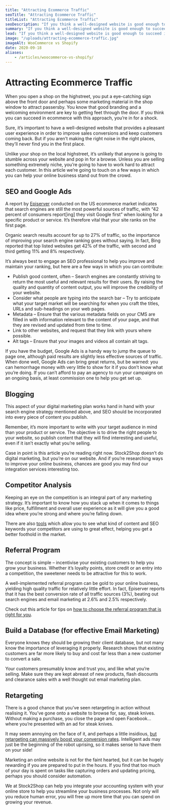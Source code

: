 ```yaml
---
title: "Attracting Ecommerce Traffic"
seoTitle: "Attracting Ecommerce Traffic"
titleList: "Attracting Ecommerce Traffic"
seoDescription: "If you think a well-designed website is good enough to succeed in ecommerce, you’re in for a shock."
summary: "If you think a well-designed website is good enough to succeed in ecommerce, you’re in for a shock."
lead: "If you think a well-designed website is good enough to succeed in ecommerce, you’re in for a shock."
image: "/uploads/attracting-ecommerce-traffic.jpg"
imageAlt: WooCommerce vs Shopify
date: 2020-09-18
aliases:
    - /articles/woocommerce-vs-shopify/
---
```


# Attracting Ecommerce Traffic
When you open a shop on the highstreet, you put a eye-catching sign above the front door and perhaps some marketing material in the shop window to attract passersby. You know that good branding and a welcoming environment are key to getting feet through the door. If you think you can succeed in ecommerce with this approach, you’re in for a shock.

Sure, it’s important to have a well-designed website that provides a pleasant user experience in order to improve sales conversions and keep customers coming back. But if you aren’t making the right noise in the right places, they’ll never find you in the first place.

Unlike your shop on the local highstreet, it’s unlikely that anyone is going to stumble across your website and pop in for a browse. Unless you are selling something extremely niche, you’re going to have to work hard to attract each customer. In this article we’re going to touch on a few ways in which you can help your online business stand out from the crowd.

## SEO and Google Ads
A report by [Episerver](https://www.optimizely.com/globalassets/03.-global-documents/reports/b2c-retail-benchmark-report-q1-2020.pdf "B2C Retail Benchmark Report, Q1 2020") conducted on the US ecommerce market indicates that search engines are still the most powerful sources of traffic, with “42 percent of consumers report[ing] they visit Google first” when looking for a specific product or service. It’s therefore vital that your site ranks on the first page.

Organic search results account for up to 27% of traffic, so the importance of improving your search engine ranking goes without saying. In fact, Bing reported that top listed websites get 42% of the traffic, with second and third getting 11% and 8% respectively.

It’s always best to engage an SEO professional to help you improve and maintain your ranking, but here are a few ways in which you can contribute:

- Publish good content, often – Search engines are constantly striving to return the most useful and relevant results for their users. By raising the quality and quantity of content output, you will improve the credibility of your website.
- Consider what people are typing into the search bar – Try to anticipate what your target market will be searching for when you craft the titles, URLs and sub-headings on your web pages.
- Metadata – Ensure that the various metadata fields on your CMS are filled in with information relevant to the content of your page, and that they are revised and updated from time to time.
- Link to other websites, and request that they link with yours where possible.
- Alt tags – Ensure that your images and videos all contain alt tags.

If you have the budget, Google Ads is a handy way to jump the queue to page one, although paid results are slightly less effective sources of traffic. When done well, Google Ads can bring great returns, but be warned: you can hemorrhage money with very little to show for it if you don’t know what you’re doing. If you can’t afford to pay an agency to run your campaigns on an ongoing basis, at least commission one to help you get set up.

## Blogging
This aspect of your digital marketing plan works hand in hand with your search engine strategy mentioned above, and SEO should be incorporated into every piece of content you publish.

Remember, it’s more important to write with your target audience in mind than your product or service. The objective is to drive the right people to your website, so publish content that they will find interesting and useful, even if it isn’t exactly what you’re selling.

Case in point is this article you’re reading right now. Stock2Shop doesn’t do digital marketing, but you’re on our website. And if you’re researching ways to improve your online business, chances are good you may find our integration services interesting too.

## Competitor Analysis
Keeping an eye on the competition is an integral part of any marketing strategy. It’s important to know how you stack up when it comes to things like price, fulfillment and overall user experience as it will give you a good idea where you’re strong and where you’re falling down.

There are also [tools](https://www.monsterinsights.com/how-to-spy-on-your-competitors-and-ethically-steal-their-traffic/ "How to Spy on Your Competitors and “Ethically” Steal Their Traffic") which allow you to see what kind of content and SEO keywords your competitors are using to great effect, helping you get a better foothold in the market.

## Referral Program
The concept is simple – incentivise your existing customers to help you grow your business. Whether it’s loyalty points, store credit or an entry into a competition, the sweetener needs to be attractive for this to work.

A well-implemented referral program can be gold to your online business, yielding high quality traffic for relatively little effort. In fact, Episerver reports that it has the best conversion rate of all traffic sources (3%), beating out search engines and email marketing at 2.6% and 2.5% respectively.

Check out this article for tips on [how to choose the referral program that is right for you](https://shanebarker.com/blog/referral-marketing-software/ "12 Best Referral Marketing Software to Boost Your Sales in 2021").

## Build a Database (for effective Email Marketing)
Everyone knows they should be growing their client database, but not many know the importance of leveraging it properly. Research shows that existing customers are far more likely to buy and cost far less than a new customer to convert a sale.

Your customers presumably know and trust you, and like what you’re selling. Make sure they are kept abreast of new products, flash discounts and clearance sales with a well thought out email marketing plan.

## Retargeting
There is a good chance that you’ve seen retargeting in action without realising it. You’ve gone onto a website to browse for, say, steak knives. Without making a purchase, you close the page and open Facebook… where you’re presented with an ad for steak knives.

It may seem annoying on the face of it, and perhaps a little insidious, [but retargeting can massively boost your conversion rates](https://fetchprofits.com/rules-for-retargeting/ "7 Cardinal Rules for Retargeting You Should Follow"). Intelligent ads may just be the beginning of the robot uprising, so it makes sense to have them on your side!

Marketing an online website is not for the faint hearted, but it can be hugely rewarding if you are prepared to put in the hours. If you find that too much of your day is spent on tasks like capturing orders and updating pricing, perhaps you should consider automation.

We at Stock2Shop can help you integrate your accounting system with your online store to help you streamline your business processes. Not only will you reduce human error, you will free up more time that you can spend on growing your revenue.